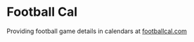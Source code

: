 # Football Cal

Providing football game details in calendars at [footballcal.com](https://footballcal.com)
